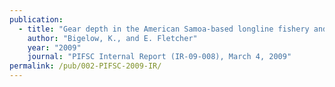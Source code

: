 ```yaml
---
publication:
  - title: "Gear depth in the American Samoa-based longline fishery and mitigation to minimize turtle interactions with corresponding effects on fish catches."
    author: "Bigelow, K., and E. Fletcher"
    year: "2009"
    journal: "PIFSC Internal Report (IR-09-008), March 4, 2009"
permalink: /pub/002-PIFSC-2009-IR/
---
```

